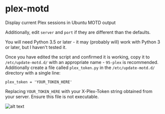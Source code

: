 # plex-motd
Display current Plex sessions in Ubuntu MOTD output

Additionally, edit `server` and `port` if they are different than the defaults.

You will need Python 3.5 or later - it may (probably will) work with Python 3 or later, but I haven't tested it.

Once you have edited the script and confirmed it is working, copy it to `/etc/update-motd.d/` with an appropriate name - `95-plex` is recommended.
Additionally create a file called `plex_token.py` in the `/etc/update-motd.d/` directory with a single line:

```
plex_token = 'YOUR_TOKEN_HERE'
```

Replacing `YOUR_TOKEN_HERE` with your X-Plex-Token string obtained from your server. Ensure this file is not executable.

![alt text](https://raw.githubusercontent.com/ejach/plex-motd/patch-1/README/1.PNG)
